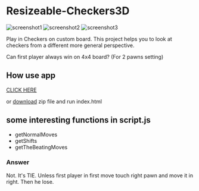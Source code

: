 # Resizeable-Checkers3D

![screenshot1](https://user-images.githubusercontent.com/22799520/162377141-cc9e1b7f-6fc6-4dbb-9b7a-cf94a71db9ab.png)
![screenshot2](https://user-images.githubusercontent.com/22799520/162377149-991890ed-5b4f-42c5-a25f-9a071f8aff14.png)
![screenshot3](https://user-images.githubusercontent.com/22799520/162377251-5c65879b-a884-4f19-a74e-837dcb85d9b8.png)

Play in Checkers on custom board. 
This project helps you to look at checkers from a different more general perspective.


Can first player always win on 4x4 board? (For 2 pawns setting)

## How use app
[CLICK HERE](https://wid-mo.github.io/Resizeable-Checkers3D/)  

or [download](https://github.com/Wid-mo/Resizeable-Checkers3D/archive/refs/heads/master.zip) zip file and run index.html

## some interesting functions in script.js
- getNormalMoves
- getShifts
- getTheBeatingMoves



### Answer
Not. It's TIE. Unless first player in first move touch right pawn and move it in right. Then he lose.
